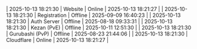 | 2025-10-13 18:21:30 | Website | Online | 2025-10-13 18:21:27 |
| 2025-10-13 18:21:30 | Registration | Offline | 2025-09-09 16:40:23 |
| 2025-10-13 18:21:30 | Auth Server | Offline | 2025-08-18 09:33:31 |
| 2025-10-13 18:21:30 | Kezan (PvE) | Offline | 2025-10-11 12:51:30 |
| 2025-10-13 18:21:30 | Gurubashi (PvP) | Offline | 2025-08-23 21:44:06 |
| 2025-10-13 18:21:30 | Cloudflare | Online | 2025-10-13 18:21:27 |
